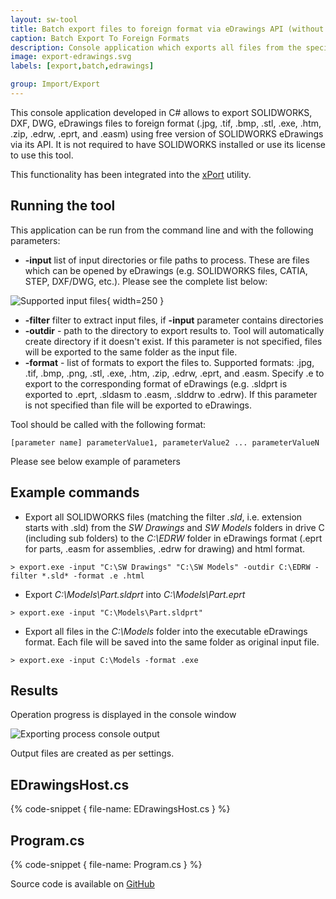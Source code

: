 ```yaml
---
layout: sw-tool
title: Batch export files to foreign format via eDrawings API (without SOLIDWORKS)
caption: Batch Export To Foreign Formats
description: Console application which exports all files from the specified folder to specified foreign format (e.g. eDrawings, html, stl, jpeg, etc.) using eDrawings API, without the need to have SOLIDWORKS installed or SOLIDWORKS license
image: export-edrawings.svg
labels: [export,batch,edrawings]

group: Import/Export
---
```

This console application developed in C# allows to export SOLIDWORKS, DXF, DWG, eDrawings files to foreign format (.jpg, .tif, .bmp, .stl, .exe, .htm, .zip, .edrw, .eprt, and .easm) using free version of SOLIDWORKS eDrawings via its API. It is not required to have SOLIDWORKS installed or use its license to use this tool.

This functionality has been integrated into the [xPort](https://cadplus.xarial.com/xport/) utility.

## Running the tool

This application can be run from the command line and with the following parameters:

* **-input** list of input directories or file paths to process. These are files which can be opened by eDrawings (e.g. SOLIDWORKS files, CATIA, STEP, DXF/DWG, etc.). Please see the complete list below:

![Supported input files](supported-formats.png){ width=250 }

* **-filter** filter to extract input files, if **-input** parameter contains directories
* **-outdir** - path to the directory to export results to. Tool will automatically create directory if it doesn't exist. If this parameter is not specified, files will be exported to the same folder as the input file.
* **-format** - list of formats to export the files to. Supported formats: .jpg, .tif, .bmp, .png, .stl, .exe, .htm, .zip, .edrw, .eprt, and .easm. Specify .e to export to the corresponding format of eDrawings (e.g. .sldprt is exported to .eprt, .sldasm to .easm, .slddrw to .edrw). If this parameter is not specified than file will be exported to eDrawings.

Tool should be called with the following format:

~~~
[parameter name] parameterValue1, parameterValue2 ... parameterValueN
~~~

Please see below example of parameters

## Example commands

* Export all SOLIDWORKS files (matching the filter *.sld*, i.e. extension starts with .sld) from the *SW Drawings* and *SW Models* folders in drive C (including sub folders) to the *C:\EDRW* folder in eDrawings format (.eprt for parts, .easm for assemblies, .edrw for drawing) and html format.

~~~
> export.exe -input "C:\SW Drawings" "C:\SW Models" -outdir C:\EDRW -filter *.sld* -format .e .html
~~~

* Export *C:\Models\Part.sldprt* into *C:\Models\Part.eprt*

~~~
> export.exe -input "C:\Models\Part.sldprt"
~~~

* Export all files in the *C:\Models* folder into the executable eDrawings format. Each file will be saved into the same folder as original input file.

~~~
> export.exe -input C:\Models -format .exe
~~~

## Results

Operation progress is displayed in the console window

![Exporting process console output](console-output.png)

Output files are created as per settings.

## EDrawingsHost.cs

{% code-snippet { file-name: EDrawingsHost.cs } %}

## Program.cs

{% code-snippet { file-name: Program.cs } %}

Source code is available on [GitHub](https://github.com/codestackdev/solidworks-api-examples/tree/master/edrawings-api/Export)
